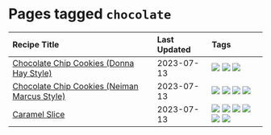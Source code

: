 # Pages tagged `chocolate`

|Recipe Title|Last Updated|Tags
|:---|:---|:---|
|[Chocolate Chip Cookies (Donna Hay Style)](../recipes/chocolatechipcookiesdonnahay.md)|2023-07-13|[![](https://img.shields.io/badge/tag-baked-28ab17)](../tags/baked.md) [![](https://img.shields.io/badge/tag-chocolate-8f457a)](../tags/chocolate.md) [![](https://img.shields.io/badge/tag-dessert-e2596)](../tags/dessert.md)|
|[Chocolate Chip Cookies (Neiman Marcus Style)](../recipes/chocolatechipcookiesneimanmarcus.md)|2023-07-13|[![](https://img.shields.io/badge/tag-amazing-4e6ea)](../tags/amazing.md) [![](https://img.shields.io/badge/tag-baked-28ab17)](../tags/baked.md) [![](https://img.shields.io/badge/tag-chocolate-8f457a)](../tags/chocolate.md) [![](https://img.shields.io/badge/tag-dessert-e2596)](../tags/dessert.md)|
|[Caramel Slice](../recipes/caramelslice.md)|2023-07-13|[![](https://img.shields.io/badge/tag-amazing-4e6ea)](../tags/amazing.md) [![](https://img.shields.io/badge/tag-baked-28ab17)](../tags/baked.md) [![](https://img.shields.io/badge/tag-chocolate-8f457a)](../tags/chocolate.md) [![](https://img.shields.io/badge/tag-dairy-1754e4)](../tags/dairy.md) [![](https://img.shields.io/badge/tag-dessert-e2596)](../tags/dessert.md) [![](https://img.shields.io/badge/tag-long_prep_time-208450)](../tags/long_prep_time.md)|